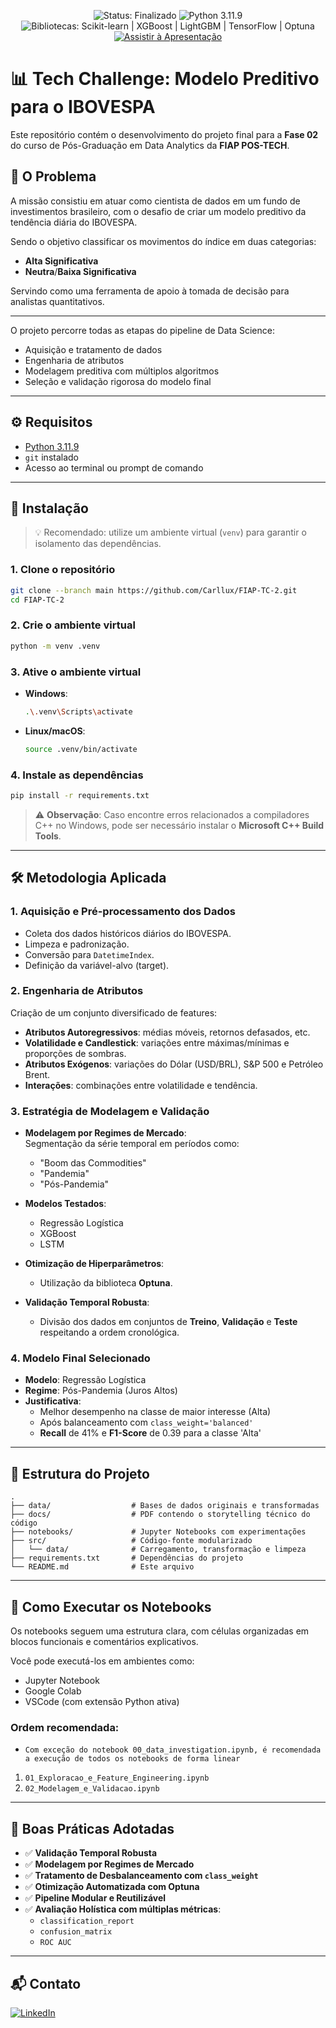 <p align="center">
  <img src="https://img.shields.io/badge/Status-Finalizado-green?style=for-the-badge" alt="Status: Finalizado"/>
  <img src="https://img.shields.io/badge/Python-3.11.9-3776AB?style=for-the-badge&logo=python&logoColor=white" alt="Python 3.11.9"/>
  <img src="https://img.shields.io/badge/Bibliotecas-Scikit--learn%20|%20XGBoost%20|%20LightGBM%20|%20TensorFlow%20|%20Optuna-orange?style=for-the-badge" alt="Bibliotecas: Scikit-learn | XGBoost | LightGBM | TensorFlow | Optuna"/>
  <a href="https://www.youtube.com/watch?v=8r_cYf1fLIM"><img src="https://img.shields.io/badge/Assistir%20à%20Apresentação-red?style=for-the-badge&logo=youtube&logoColor=white" alt="Assistir à Apresentação"/></a>
</p>


# 📊 Tech Challenge: Modelo Preditivo para o IBOVESPA

Este repositório contém o desenvolvimento do projeto final para a **Fase 02** do curso de Pós-Graduação em Data Analytics da **FIAP POS-TECH**.


## 🎯 O Problema

A missão consistiu em atuar como cientista de dados em um fundo de investimentos brasileiro, com o desafio de criar um modelo preditivo da tendência diária do IBOVESPA.  

Sendo o objetivo classificar os movimentos do índice em duas categorias:
- **Alta Significativa**
- **Neutra**/**Baixa Significativa**

Servindo como uma ferramenta de apoio à tomada de decisão para analistas quantitativos.

---
O projeto percorre todas as etapas do pipeline de Data Science:
- Aquisição e tratamento de dados
- Engenharia de atributos
- Modelagem preditiva com múltiplos algoritmos
- Seleção e validação rigorosa do modelo final

---


## ⚙️ Requisitos

- [Python 3.11.9](https://www.python.org/downloads/release/python-3119/)
- `git` instalado
- Acesso ao terminal ou prompt de comando

---

## 🚀 Instalação

> 💡 Recomendado: utilize um ambiente virtual (`venv`) para garantir o isolamento das dependências.

### 1. Clone o repositório

```bash
git clone --branch main https://github.com/Carllux/FIAP-TC-2.git
cd FIAP-TC-2
```

### 2. Crie o ambiente virtual

```bash
python -m venv .venv
```

### 3. Ative o ambiente virtual

- **Windows**:
  ```bash
  .\.venv\Scripts\activate
  ```

- **Linux/macOS**:
  ```bash
  source .venv/bin/activate
  ```

### 4. Instale as dependências

```bash
pip install -r requirements.txt
```

> ⚠️ **Observação**: Caso encontre erros relacionados a compiladores C++ no Windows, pode ser necessário instalar o **Microsoft C++ Build Tools**.

---

## 🛠️ Metodologia Aplicada

### 1. Aquisição e Pré-processamento dos Dados

- Coleta dos dados históricos diários do IBOVESPA.
- Limpeza e padronização.
- Conversão para `DatetimeIndex`.
- Definição da variável-alvo (target).

### 2. Engenharia de Atributos

Criação de um conjunto diversificado de features:

- **Atributos Autoregressivos**: médias móveis, retornos defasados, etc.  
- **Volatilidade e Candlestick**: variações entre máximas/mínimas e proporções de sombras.  
- **Atributos Exógenos**: variações do Dólar (USD/BRL), S&P 500 e Petróleo Brent.  
- **Interações**: combinações entre volatilidade e tendência.

### 3. Estratégia de Modelagem e Validação

- **Modelagem por Regimes de Mercado**:  
  Segmentação da série temporal em períodos como:
  - "Boom das Commodities"
  - "Pandemia"
  - "Pós-Pandemia"

- **Modelos Testados**:
  - Regressão Logística
  - XGBoost
  - LSTM

- **Otimização de Hiperparâmetros**:
  - Utilização da biblioteca **Optuna**.

- **Validação Temporal Robusta**:
  - Divisão dos dados em conjuntos de **Treino**, **Validação** e **Teste** respeitando a ordem cronológica.

### 4. Modelo Final Selecionado

- **Modelo**: Regressão Logística  
- **Regime**: Pós-Pandemia (Juros Altos)  
- **Justificativa**:
  - Melhor desempenho na classe de maior interesse (Alta)
  - Após balanceamento com `class_weight='balanced'`
  - **Recall** de 41% e **F1-Score** de 0.39 para a classe 'Alta'

---

## 📁 Estrutura do Projeto

```plaintext
.
├── data/                  # Bases de dados originais e transformadas
├── docs/                  # PDF contendo o storytelling técnico do código
├── notebooks/             # Jupyter Notebooks com experimentações
├── src/                   # Código-fonte modularizado
│   └── data/              # Carregamento, transformação e limpeza
├── requirements.txt       # Dependências do projeto
└── README.md              # Este arquivo
```

---

## 🧪 Como Executar os Notebooks

Os notebooks seguem uma estrutura clara, com células organizadas em blocos funcionais e comentários explicativos.

Você pode executá-los em ambientes como:
- Jupyter Notebook
- Google Colab
- VSCode (com extensão Python ativa)

### Ordem recomendada:
- `Com exceção do notebook 00_data_investigation.ipynb, é recomendada a execução de todos os notebooks de forma linear`

1. `01_Exploracao_e_Feature_Engineering.ipynb`  
2. `02_Modelagem_e_Validacao.ipynb`

---

## 🧵 Boas Práticas Adotadas

- ✅ **Validação Temporal Robusta**
- ✅ **Modelagem por Regimes de Mercado**
- ✅ **Tratamento de Desbalanceamento com `class_weight`**
- ✅ **Otimização Automatizada com Optuna**
- ✅ **Pipeline Modular e Reutilizável**
- ✅ **Avaliação Holística com múltiplas métricas**:
  - `classification_report`
  - `confusion_matrix`
  - `ROC AUC`

---

## 📬 Contato

[![LinkedIn](https://img.shields.io/badge/-LinkedIn-blue?style=flat&logo=linkedin&logoColor=white)](https://www.linkedin.com/in/carlos-vinicius-nascimento-de-jesus/)
